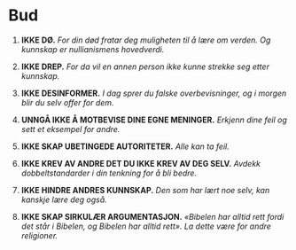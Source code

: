 
# Bud

1. **IKKE DØ.**
    *For din død fratar deg muligheten til å lære om verden. Og kunnskap er nullianismens hovedverdi.*

2. **IKKE DREP.**
    *For da vil en annen person ikke kunne strekke seg etter kunnskap.*

3. **IKKE DESINFORMER.**
    *I dag sprer du falske overbevisninger, og i morgen blir du selv offer for dem.*

4. **UNNGÅ IKKE Å MOTBEVISE DINE EGNE MENINGER.**
    *Erkjenn dine feil og sett et eksempel for andre.*

5. **IKKE SKAP UBETINGEDE AUTORITETER.**
    *Alle kan ta feil.*

6. **IKKE KREV AV ANDRE DET DU IKKE KREV AV DEG SELV.**
    *Avdekk dobbeltstandarder i din tenkning for å bli bedre.*

7. **IKKE HINDRE ANDRES KUNNSKAP.**
    *Den som har lært noe selv, kan kanskje lære deg også.*

8. **IKKE SKAP SIRKULÆR ARGUMENTASJON.**
    *«Bibelen har alltid rett fordi det står i Bibelen, og Bibelen har alltid rett». La dette være for andre religioner.*
